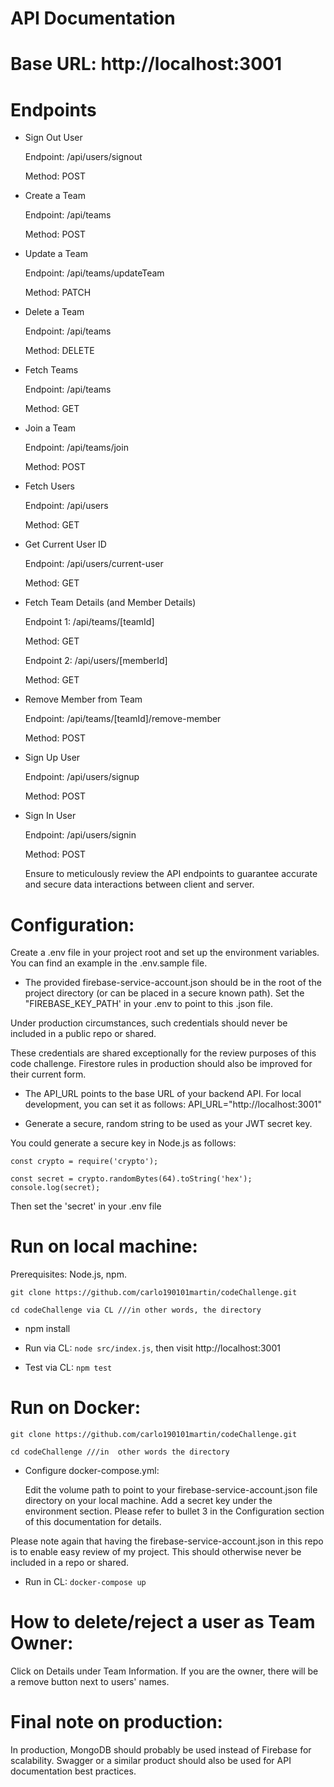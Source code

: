 ﻿# **API Documentation**

# **Base URL: http://localhost:3001**

# **Endpoints**

* Sign Out User  

  Endpoint: /api/users/signout  

  Method: POST

* Create a Team

  Endpoint: /api/teams

  Method: POST

* Update a Team

  Endpoint: /api/teams/updateTeam

  Method: PATCH

* Delete a Team

  Endpoint: /api/teams

  Method: DELETE

* Fetch Teams

  Endpoint: /api/teams

  Method: GET

* Join a Team

  Endpoint: /api/teams/join

  Method: POST

* Fetch Users

  Endpoint: /api/users

  Method: GET

* Get Current User ID

  Endpoint: /api/users/current-user

  Method: GET

* Fetch Team Details (and Member Details)

  Endpoint 1: /api/teams/[teamId]

  Method: GET

  Endpoint 2: /api/users/[memberId]

  Method: GET

* Remove Member from Team

  Endpoint: /api/teams/[teamId]/remove-member

  Method: POST

* Sign Up User

  Endpoint: /api/users/signup

  Method: POST

* Sign In User

  Endpoint: /api/users/signin

  Method: POST

  Ensure to meticulously review the API endpoints to guarantee accurate and secure data interactions between client and server.

# **Configuration:**

Create a .env file in your project root and set up the environment variables. You can find an example in the .env.sample file.

* The provided firebase-service-account.json should be in the root of the project directory (or can be placed in a secure known path). Set the "FIREBASE_KEY_PATH' in your .env to point to this .json file.

Under production circumstances, such credentials should never be included in a public repo or shared.

These credentials are shared exceptionally for the review purposes of this code challenge. Firestore rules in production should also be improved for their current form.

* The API_URL points to the base URL of your backend API. For local development, you can set it as follows: API_URL="http://localhost:3001"

* Generate a secure, random string to be used as your JWT secret key.
  
You could generate a secure key in Node.js as follows:

```
const crypto = require('crypto');

const secret = crypto.randomBytes(64).toString('hex');
console.log(secret);
```

Then set the 'secret' in your .env file
  
# **Run on local machine:**
  
Prerequisites: Node.js, npm.

```
git clone https://github.com/carlo190101martin/codeChallenge.git

cd codeChallenge via CL ///in other words, the directory
```

* npm install
  
* Run via CL: ```node src/index.js```, then visit http://localhost:3001

* Test via CL: ```npm test```


# **Run on Docker:**

```
git clone https://github.com/carlo190101martin/codeChallenge.git

cd codeChallenge ///in  other words the directory
```

* Configure docker-compose.yml:

    Edit the volume path to point to your firebase-service-account.json file directory on your local machine.
    Add a secret key under the environment section. Please refer to bullet 3 in the Configuration section of this documentation for details.

Please note again that having the firebase-service-account.json in this repo is to enable easy review of my project. This should otherwise never be included in a repo or shared.

* Run in CL: ```docker-compose up```


# **How to delete/reject a user as Team Owner:**

Click on Details under Team Information. If you are the owner, there will be a remove button next to users' names.

# **Final note on production:**

In production, MongoDB should probably be used instead of Firebase for scalability. Swagger or a similar product should also be used for API documentation best practices.
  
  
  
  





   
   













